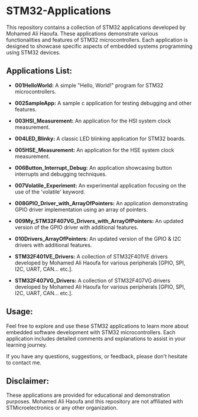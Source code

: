 # STM32-Applications

This repository contains a collection of STM32 applications developed by Mohamed Ali Haoufa. These applications demonstrate various functionalities and features of STM32 microcontrollers. Each application is designed to showcase specific aspects of embedded systems programming using STM32 devices.

## Applications List:

- **001HelloWorld:** A simple "Hello, World!" program for STM32 microcontrollers.

- **002SampleApp:** A sample c application for testing debugging and other features.

- **003HSI_Measurement:** An application for the HSI system clock measurement.

- **004LED_Blinky:** A classic LED blinking application for STM32 boards.

- **005HSE_Measurement:** An application for the HSE system clock measurement.

- **006Button_Interrupt_Debug:** An application showcasing button interrupts and debugging techniques.

- **007Volatile_Experiment:** An experimental application focusing on the use of the 'volatile' keyword.

- **008GPIO_Driver_with_ArrayOfPointers:** An application demonstrating GPIO driver implementation using an array of pointers.

- **009My_STM32F407VG_Drivers_with_ArrayOfPointers:** An updated version of the GPIO driver with additional features.

- **010Drivers_ArrayOfPointers:** An updated version of the GPIO & I2C drivers with additional features.
  
- **STM32F401VE_Drivers:** A collection of STM32F401VE drivers developed by Mohamed Ali Haoufa for various peripherals [GPIO, SPI, I2C, UART, CAN... etc.].

- **STM32F407VG_Drivers:** A collection of STM32F407VG drivers developed by Mohamed Ali Haoufa for various peripherals [GPIO, SPI, I2C, UART, CAN... etc.].

## Usage:

Feel free to explore and use these STM32 applications to learn more about embedded software development with STM32 microcontrollers. Each application includes detailed comments and explanations to assist in your learning journey.

If you have any questions, suggestions, or feedback, please don't hesitate to contact me.

## Disclaimer:

These applications are provided for educational and demonstration purposes. Mohamed Ali Haoufa and this repository are not affiliated with STMicroelectronics or any other organization.

